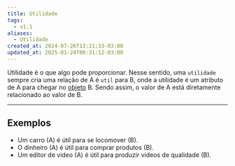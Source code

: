```yaml
---
title: Utilidade
tags:
  - v1.1
aliases:
  - Utilidade
created_at: 2024-07-26T13:21:33-03:00
updated_at: 2025-01-24T00:31:12-03:00
---
```


Utilidade é o que algo pode proporcionar. Nesse sentido, uma `utilidade` sempre cria uma relação de A é `util` para B, onde a utilidade é um atributo de A para chegar no [objeto](content/atomos/2024/07/10/Objeto.md) B. Sendo assim, o valor de A está diretamente relacionado ao valor de B.

---

## Exemplos

- Um carro (A) é útil para se locomover (B).
- O dinheiro (A) é útil para comprar produtos (B).
- Um editor de video (A) é útil para produzir videos de qualidade (B).